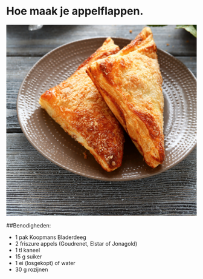 # Hoe maak je appelflappen. 
![Appelflappen](Appelflappen_1.jpg)

##Benodigheden: 
* 1 pak Koopmans Bladerdeeg 
* 2 friszure appels (Goudrenet, Elstar of Jonagold) 
* 1 tl kaneel 
* 15 g suiker 
* 1 ei (losgekopt) of water
* 30 g rozijnen


